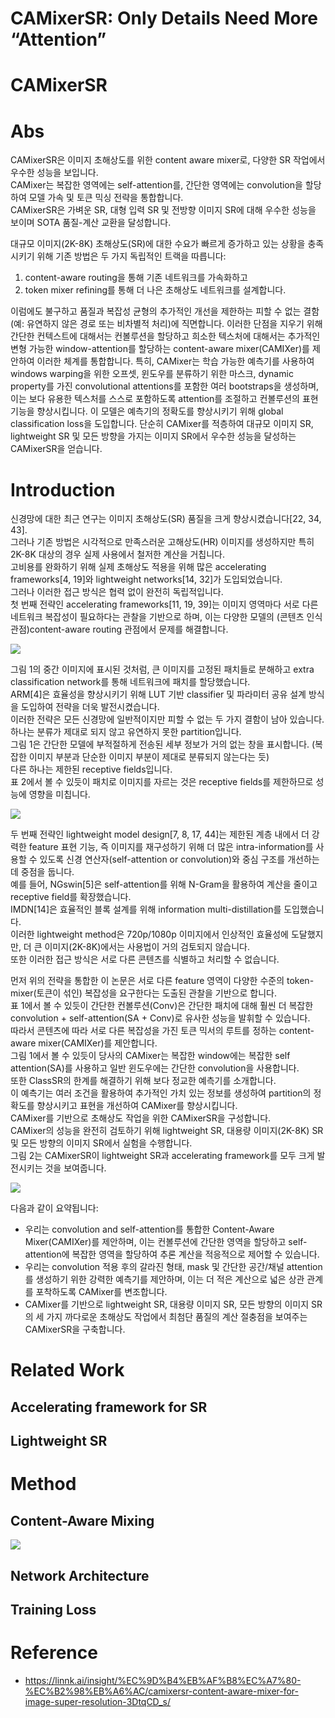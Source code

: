 # CAMixerSR: Only Details Need More “Attention”

# CAMixerSR

# Abs
CAMixerSR은 이미지 초해상도를 위한 content aware mixer로, 다양한 SR 작업에서 우수한 성능을 보입니다.  
CAMixer는 복잡한 영역에는 self-attention를, 간단한 영역에는 convolution을 할당하여 모델 가속 및 토큰 믹싱 전략을 통합합니다.  
CAMixerSR은 가벼운 SR, 대형 입력 SR 및 전방향 이미지 SR에 대해 우수한 성능을 보이며 SOTA 품질-계산 교환을 달성합니다.  

대규모 이미지(2K-8K) 초해상도(SR)에 대한 수요가 빠르게 증가하고 있는 상황을 충족시키기 위해 기존 방법은 두 가지 독립적인 트랙을 따릅니다:  
1) content-aware routing을 통해 기존 네트워크를 가속화하고  
2) token mixer refining를 통해 더 나은 초해상도 네트워크를 설계합니다.  

이럼에도 불구하고 품질과 복잡성 균형의 추가적인 개선을 제한하는 피할 수 없는 결함(예: 유연하지 않은 경로 또는 비차별적 처리)에 직면합니다.
이러한 단점을 지우기 위해 간단한 컨텍스트에 대해서는 컨볼루션을 할당하고 희소한 텍스처에 대해서는 추가적인 변형 가능한 window-attention를 할당하는 content-aware mixer(CAMIXer)를 제안하여 이러한 체계를 통합합니다.
특히, CAMixer는 학습 가능한 예측기를 사용하여 windows warping을 위한 오프셋, 윈도우를 분류하기 위한 마스크, dynamic property를 가진 convolutional attentions를 포함한 여러 bootstraps을 생성하며, 이는 보다 유용한 텍스처를 스스로 포함하도록 attention를 조절하고 컨볼루션의 표현 기능을 향상시킵니다.
이 모델은 예측기의 정확도를 향상시키기 위해 global classification loss을 도입합니다. 단순히 CAMixer를 적층하여 대규모 이미지 SR, lightweight SR 및 모든 방향을 가지는 이미지 SR에서 우수한 성능을 달성하는 CAMixerSR을 얻습니다.

# Introduction
신경망에 대한 최근 연구는 이미지 초해상도(SR) 품질을 크게 향상시켰습니다[22, 34, 43].  
그러나 기존 방법은 시각적으로 만족스러운 고해상도(HR) 이미지를 생성하지만 특히 2K-8K 대상의 경우 실제 사용에서 철저한 계산을 거칩니다.   
고비용를 완화하기 위해 실제 초해상도 적용을 위해 많은 accelerating frameworks[4, 19]와 lightweight networks[14, 32]가 도입되었습니다.  
그러나 이러한 접근 방식은 협력 없이 완전히 독립적입니다.  
첫 번째 전략인 accelerating frameworks[11, 19, 39]는 이미지 영역마다 서로 다른 네트워크 복잡성이 필요하다는 관찰을 기반으로 하며, 이는 다양한 모델의 (콘텐츠 인식 관점)content-aware routing 관점에서 문제를 해결합니다.  

![](https://github.com/leesangjun1903/Computer-Tomograpy-reconstruction/blob/main/image/%E1%84%89%E1%85%B3%E1%84%8F%E1%85%B3%E1%84%85%E1%85%B5%E1%86%AB%E1%84%89%E1%85%A3%E1%86%BA%202024-08-14%20%E1%84%8B%E1%85%A9%E1%84%8C%E1%85%A5%E1%86%AB%2011.02.24.png)

그림 1의 중간 이미지에 표시된 것처럼, 큰 이미지를 고정된 패치들로 분해하고 extra classification network를 통해 네트워크에 패치를 할당했습니다.  
ARM[4]은 효율성을 향상시키기 위해 LUT 기반 classifier 및 파라미터 공유 설계 방식을 도입하여 전략을 더욱 발전시켰습니다.  
이러한 전략은 모든 신경망에 일반적이지만 피할 수 없는 두 가지 결함이 남아 있습니다.  
하나는 분류가 제대로 되지 않고 유연하지 못한 partition입니다.  
그림 1은 간단한 모델에 부적절하게 전송된 세부 정보가 거의 없는 창을 표시합니다. (복잡한 이미지 부분과 단순한 이미지 부분이 제대로 분류되지 않는다는 듯)  
다른 하나는 제한된 receptive fields입니다.  
표 2에서 볼 수 있듯이 패치로 이미지를 자르는 것은 receptive fields를 제한하므로 성능에 영향을 미칩니다.  

![](https://github.com/leesangjun1903/Computer-Tomograpy-reconstruction/blob/main/image/%E1%84%89%E1%85%B3%E1%84%8F%E1%85%B3%E1%84%85%E1%85%B5%E1%86%AB%E1%84%89%E1%85%A3%E1%86%BA%202024-08-14%20%E1%84%8B%E1%85%A9%E1%84%8C%E1%85%A5%E1%86%AB%2011.12.55.png)

두 번째 전략인 lightweight model design[7, 8, 17, 44]는 제한된 계층 내에서 더 강력한 feature 표현 기능, 즉 이미지를 재구성하기 위해 더 많은 intra-information를 사용할 수 있도록 신경 연산자(self-attention or convolution)와 중심 구조를 개선하는 데 중점을 둡니다.  
예를 들어, NGswin[5]은 self-attention를 위해 N-Gram을 활용하여 계산을 줄이고 receptive field를 확장했습니다.  
IMDN[14]은 효율적인 블록 설계를 위해 information multi-distillation를 도입했습니다.  
이러한 lightweight method은 720p/1080p 이미지에서 인상적인 효율성에 도달했지만, 더 큰 이미지(2K-8K)에서는 사용법이 거의 검토되지 않습니다.  
또한 이러한 접근 방식은 서로 다른 콘텐츠를 식별하고 처리할 수 없습니다.  

먼저 위의 전략을 통합한 이 논문은 서로 다른 feature 영역이 다양한 수준의 token-mixer(토큰이 섞인) 복잡성을 요구한다는 도출된 관찰을 기반으로 합니다.  
표 1에서 볼 수 있듯이 간단한 컨볼루션(Conv)은 간단한 패치에 대해 훨씬 더 복잡한 convolution + self-attention(SA + Conv)로 유사한 성능을 발휘할 수 있습니다.  
따라서 콘텐츠에 따라 서로 다른 복잡성을 가진 토큰 믹서의 루트를 정하는 content-aware mixer(CAMIXer)를 제안합니다.  
그림 1에서 볼 수 있듯이 당사의 CAMixer는 복잡한 window에는 복잡한 self attention(SA)를 사용하고 일반 윈도우에는 간단한 convolution을 사용합니다.  
또한 ClassSR의 한계를 해결하기 위해 보다 정교한 예측기를 소개합니다.  
이 예측기는 여러 조건을 활용하여 추가적인 가치 있는 정보를 생성하여 partition의 정확도를 향상시키고 표현을 개선하여 CAMixer를 향상시킵니다.  
CAMixer를 기반으로 초해상도 작업을 위한 CAMixerSR을 구성합니다.  
CAMixer의 성능을 완전히 검토하기 위해 lightweight SR, 대용량 이미지(2K-8K) SR 및 모든 방향의 이미지 SR에서 실험을 수행합니다.  
그림 2는 CAMixerSR이 lightweight SR과 accelerating framework를 모두 크게 발전시키는 것을 보여줍니다.  

![](https://github.com/leesangjun1903/Computer-Tomograpy-reconstruction/blob/main/image/%E1%84%89%E1%85%B3%E1%84%8F%E1%85%B3%E1%84%85%E1%85%B5%E1%86%AB%E1%84%89%E1%85%A3%E1%86%BA%202024-08-14%20%E1%84%8B%E1%85%A9%E1%84%8C%E1%85%A5%E1%86%AB%2011.02.36.png)

다음과 같이 요약됩니다:
- 우리는 convolution and self-attention를 통합한 Content-Aware Mixer(CAMIXer)를 제안하며, 이는 컨볼루션에 간단한 영역을 할당하고 self-attention에 복잡한 영역을 할당하여 추론 계산을 적응적으로 제어할 수 있습니다. 
- 우리는 convolution 적용 후의 갈라진 형태, mask 및 간단한 공간/채널 attention를 생성하기 위한 강력한 예측기를 제안하며, 이는 더 적은 계산으로 넓은 상관 관계를 포착하도록 CAMixer를 변조합니다.
- CAMixer를 기반으로 lightweight SR, 대용량 이미지 SR, 모든 방향의 이미지 SR의 세 가지 까다로운 초해상도 작업에서 최첨단 품질의 계산 절충점을 보여주는 CAMixerSR을 구축합니다.

# Related Work
## Accelerating framework for SR

## Lightweight SR

# Method
## Content-Aware Mixing
![](https://github.com/leesangjun1903/Computer-Tomograpy-reconstruction/blob/main/image/%E1%84%89%E1%85%B3%E1%84%8F%E1%85%B3%E1%84%85%E1%85%B5%E1%86%AB%E1%84%89%E1%85%A3%E1%86%BA%202024-08-14%20%E1%84%8B%E1%85%A9%E1%84%8C%E1%85%A5%E1%86%AB%2011.13.08.png)

## Network Architecture

## Training Loss

# Reference
- https://linnk.ai/insight/%EC%9D%B4%EB%AF%B8%EC%A7%80-%EC%B2%98%EB%A6%AC/camixersr-content-aware-mixer-for-image-super-resolution-3DtqCD_s/
